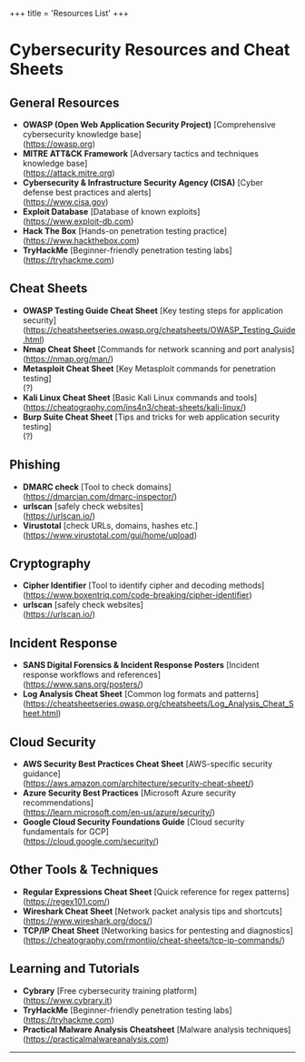 +++
title = 'Resources List'
+++

# Cybersecurity Resources and Cheat Sheets

## General Resources
- **OWASP (Open Web Application Security Project)** [Comprehensive cybersecurity knowledge base]  
  (https://owasp.org)
- **MITRE ATT&CK Framework** [Adversary tactics and techniques knowledge base]  
  (https://attack.mitre.org)
- **Cybersecurity & Infrastructure Security Agency (CISA)** [Cyber defense best practices and alerts]  
  (https://www.cisa.gov)
- **Exploit Database** [Database of known exploits]  
  (https://www.exploit-db.com)
- **Hack The Box** [Hands-on penetration testing practice]  
  (https://www.hackthebox.com)
- **TryHackMe** [Beginner-friendly penetration testing labs]  
  (https://tryhackme.com)

## Cheat Sheets
- **OWASP Testing Guide Cheat Sheet** [Key testing steps for application security]  
  (https://cheatsheetseries.owasp.org/cheatsheets/OWASP_Testing_Guide.html)
- **Nmap Cheat Sheet** [Commands for network scanning and port analysis]  
  (https://nmap.org/man/)
- **Metasploit Cheat Sheet** [Key Metasploit commands for penetration testing]  
  (?)
- **Kali Linux Cheat Sheet** [Basic Kali Linux commands and tools]  
  (https://cheatography.com/ins4n3/cheat-sheets/kali-linux/)
- **Burp Suite Cheat Sheet** [Tips and tricks for web application security testing]  
  (?)

## Phishing
- **DMARC check** [Tool to check domains]  
  (https://dmarcian.com/dmarc-inspector/)
- **urlscan** [safely check websites]  
  (https://urlscan.io/)
- **Virustotal** [check URLs, domains, hashes etc.]  
  (https://www.virustotal.com/gui/home/upload)


## Cryptography
- **Cipher Identifier** [Tool to identify cipher and decoding methods]  
  (https://www.boxentriq.com/code-breaking/cipher-identifier)
- **urlscan** [safely check websites]  
  (https://urlscan.io/)

## Incident Response
- **SANS Digital Forensics & Incident Response Posters** [Incident response workflows and references]  
  (https://www.sans.org/posters/)
- **Log Analysis Cheat Sheet** [Common log formats and patterns]  
  (https://cheatsheetseries.owasp.org/cheatsheets/Log_Analysis_Cheat_Sheet.html)

## Cloud Security
- **AWS Security Best Practices Cheat Sheet** [AWS-specific security guidance]  
  (https://aws.amazon.com/architecture/security-cheat-sheet/)
- **Azure Security Best Practices** [Microsoft Azure security recommendations]  
  (https://learn.microsoft.com/en-us/azure/security/)
- **Google Cloud Security Foundations Guide** [Cloud security fundamentals for GCP]  
  (https://cloud.google.com/security/)

## Other Tools & Techniques
- **Regular Expressions Cheat Sheet** [Quick reference for regex patterns]  
  (https://regex101.com/)
- **Wireshark Cheat Sheet** [Network packet analysis tips and shortcuts]  
  (https://www.wireshark.org/docs/)
- **TCP/IP Cheat Sheet** [Networking basics for pentesting and diagnostics]  
  (https://cheatography.com/rmontijo/cheat-sheets/tcp-ip-commands/)

## Learning and Tutorials
- **Cybrary** [Free cybersecurity training platform]  
  (https://www.cybrary.it)
- **TryHackMe** [Beginner-friendly penetration testing labs]  
  (https://tryhackme.com)
- **Practical Malware Analysis Cheatsheet** [Malware analysis techniques]  
  (https://practicalmalwareanalysis.com)

---
